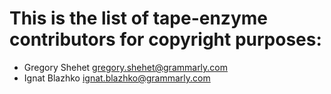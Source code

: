 # This is the list of tape-enzyme contributors for copyright purposes:

* Gregory Shehet <gregory.shehet@grammarly.com>
* Ignat Blazhko <ignat.blazhko@grammarly.com>
